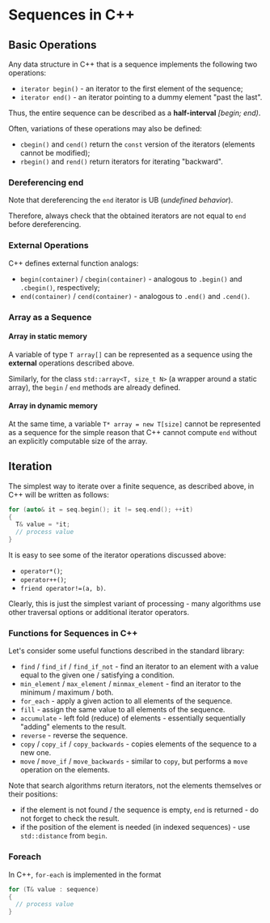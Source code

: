 # Sequences in C++

## Basic Operations

Any data structure in C++ that is a sequence implements the following two operations:

- `iterator begin()` - an iterator to the first element of the sequence;
- `iterator end()` - an iterator pointing to a dummy element "past the last".

Thus, the entire sequence can be described as a **half-interval** _[begin; end)_.

Often, variations of these operations may also be defined:

- `cbegin()` and `cend()` return the `const` version of the iterators (elements cannot be modified);
- `rbegin()` and `rend()` return iterators for iterating "backward".

### Dereferencing end

Note that dereferencing the `end` iterator is UB (_undefined behavior_).

Therefore, always check that the obtained iterators are not equal to `end` before dereferencing.

### External Operations

C++ defines external function analogs:

- `begin(container)` / `cbegin(container)` - analogous to `.begin()` and `.cbegin()`, respectively;
- `end(container)` / `cend(container)` - analogous to `.end()` and `.cend()`.

### Array as a Sequence

#### Array in static memory

A variable of type `T array[]` can be represented as a sequence using the **external** operations described above.

Similarly, for the class `std::array<T, size_t N>` (a wrapper around a static array), the `begin` / `end` methods are already defined.

#### Array in dynamic memory

At the same time, a variable `T* array = new T[size]` cannot be represented as a sequence for the simple reason that C++ cannot compute `end` without an explicitly computable size of the array.

## Iteration

The simplest way to iterate over a finite sequence, as described above, in C++ will be written as follows:

```cpp
for (auto& it = seq.begin(); it != seq.end(); ++it)
{
  T& value = *it;
  // process value
}
```

It is easy to see some of the iterator operations discussed above:

- `operator*()`;
- `operator++()`;
- `friend operator!=(a, b)`.

Clearly, this is just the simplest variant of processing - many algorithms use other traversal options or additional iterator operators.

### Functions for Sequences in C++

Let's consider some useful functions described in the standard library:

- `find` / `find_if` / `find_if_not` - find an iterator to an element with a value equal to the given one / satisfying a condition.
- `min_element` / `max_element` / `minmax_element` - find an iterator to the minimum / maximum / both.
- `for_each` - apply a given action to all elements of the sequence.
- `fill` - assign the same value to all elements of the sequence.
- `accumulate` - left fold (reduce) of elements - essentially sequentially "adding" elements to the result.
- `reverse` - reverse the sequence.
- `copy` / `copy_if` / `copy_backwards` - copies elements of the sequence to a new one.
- `move` / `move_if` / `move_backwards` - similar to `copy`, but performs a `move` operation on the elements.

Note that search algorithms return iterators, not the elements themselves or their positions:

- if the element is not found / the sequence is empty, `end` is returned - do not forget to check the result.
- if the position of the element is needed (in indexed sequences) - use `std::distance` from `begin`.

### Foreach

In C++, `for-each` is implemented in the format

```cpp
for (T& value : sequence)
{
  // process value
}
```
